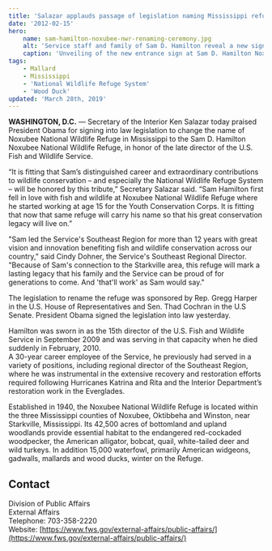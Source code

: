 ```yaml
---
title: 'Salazar applauds passage of legislation naming Mississippi refuge after Sam Hamilton'
date: '2012-02-15'
hero:
    name: sam-hamilton-noxubee-nwr-renaming-ceremony.jpg
    alt: 'Service staff and family of Sam D. Hamilton reveal a new sign renaming Noxubee NWR.'
    caption: 'Unveiling of the new entrance sign at Sam D. Hamilton Noxubee National Wildlife Refuge. <a href="https://flic.kr/p/cuCjXh">Photo</a> by Tom MacKenzie, USFWS.'
tags:
    - Mallard
    - Mississippi
    - 'National Wildlife Refuge System'
    - 'Wood Duck'
updated: 'March 28th, 2019'
---
```


**WASHINGTON, D.C.** — Secretary of the Interior Ken Salazar today praised President Obama for signing into law legislation to change the name of Noxubee National Wildlife Refuge in Mississippi to the Sam D. Hamilton Noxubee National Wildlife Refuge, in honor of the late director of the U.S. Fish and Wildlife Service.  

“It is fitting that Sam’s distinguished career and extraordinary contributions to wildlife conservation – and especially the National Wildlife Refuge System – will be honored by this tribute,” Secretary Salazar said. “Sam Hamilton first fell in love with fish and wildlife at Noxubee National Wildlife Refuge where he started working at age 15 for the Youth Conservation Corps. It is fitting that now that same refuge will carry his name so that his great conservation legacy will live on.”  

"Sam led the Service's Southeast Region for more than 12 years with great vision and innovation benefiting fish and wildlife conservation across our country," said Cindy Dohner, the Service's Southeast Regional Director. "Because of Sam's connection to the Starkville area, this refuge will mark a lasting legacy that his family and the Service can be proud of for generations to come. And 'that'll work' as Sam would say."  

The legislation to rename the refuge was sponsored by Rep. Gregg Harper in the U.S. House of Representatives and Sen. Thad Cochran in the U.S Senate. President Obama signed the legislation into law yesterday.  

Hamilton was sworn in as the 15th director of the U.S. Fish and Wildlife Service in September 2009 and was serving in that capacity when he died suddenly in February, 2010.   
A 30-year career employee of the Service, he previously had served in a variety of positions, including regional director of the Southeast Region, where he was instrumental in the extensive recovery and restoration efforts required following Hurricanes Katrina and Rita and the Interior Department’s restoration work in the Everglades.  

Established in 1940, the Noxubee National Wildlife Refuge is located within the three Mississippi counties of Noxubee, Oktibbeha and Winston, near Starkville, Mississippi. Its 42,500 acres of bottomland and upland woodlands provide essential habitat to the endangered red-cockaded woodpecker, the American alligator, bobcat, quail, white-tailed deer and wild turkeys. In addition 15,000 waterfowl, primarily American widgeons, gadwalls, mallards and wood ducks, winter on the Refuge.

## Contact

Division of Public Affairs  
External Affairs  
Telephone: 703-358-2220  
Website: [https://www.fws.gov/external-affairs/public-affairs/](https://www.fws.gov/external-affairs/public-affairs/)
